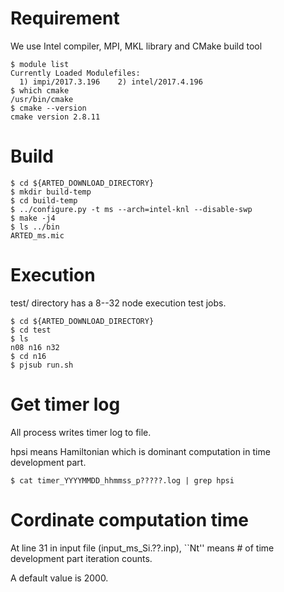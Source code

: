 # Requirement

We use Intel compiler, MPI, MKL library and CMake build tool

    $ module list
    Currently Loaded Modulefiles:
      1) impi/2017.3.196    2) intel/2017.4.196
    $ which cmake
    /usr/bin/cmake
    $ cmake --version
    cmake version 2.8.11


# Build

    $ cd ${ARTED_DOWNLOAD_DIRECTORY}
    $ mkdir build-temp
    $ cd build-temp
    $ ../configure.py -t ms --arch=intel-knl --disable-swp
    $ make -j4
    $ ls ../bin
    ARTED_ms.mic


# Execution

test/ directory has a 8--32 node execution test jobs.

    $ cd ${ARTED_DOWNLOAD_DIRECTORY}
    $ cd test
    $ ls
    n08 n16 n32
    $ cd n16
    $ pjsub run.sh


# Get timer log

All process writes timer log to file.

hpsi means Hamiltonian which is dominant computation in time development part.

    $ cat timer_YYYYMMDD_hhmmss_p?????.log | grep hpsi


# Cordinate computation time

At line 31 in input file (input_ms_Si.??.inp), ``Nt'' means # of time development part iteration counts.

A default value is 2000.

